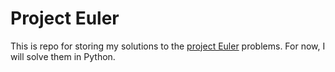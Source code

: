 Project Euler
=============

This is repo for storing my solutions to the [project Euler](http://projecteuler.net/problems) problems. For now, I will solve them in Python.
